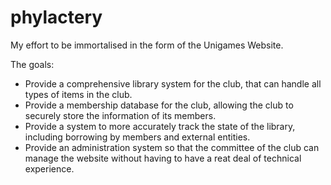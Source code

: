 # phylactery
My effort to be immortalised in the form of the Unigames Website.

The goals:
- Provide a comprehensive library system for the club, that can handle all types of items in the club.
- Provide a membership database for the club, allowing the club to securely store the information of its members.
- Provide a system to more accurately track the state of the library, including borrowing by members and external entities.
- Provide an administration system so that the committee of the club can manage the website without having to have a reat deal of technical experience.
